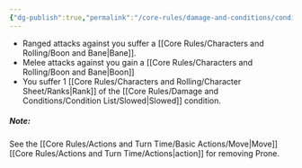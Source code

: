 ```yaml
---
{"dg-publish":true,"permalink":"/core-rules/damage-and-conditions/condition-list/prone/"}
---
```


- Ranged attacks against you suffer a [[Core Rules/Characters and Rolling/Boon and Bane\|Bane]].
- Melee attacks against you gain a [[Core Rules/Characters and Rolling/Boon and Bane\|Boon]]
- You suffer 1 [[Core Rules/Characters and Rolling/Character Sheet/Ranks\|Rank]] of the [[Core Rules/Damage and Conditions/Condition List/Slowed\|Slowed]] condition.

##### Note: 
See the [[Core Rules/Actions and Turn Time/Basic Actions/Move\|Move]] [[Core Rules/Actions and Turn Time/Actions\|action]] for removing Prone.